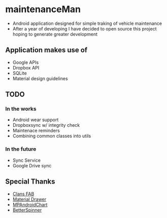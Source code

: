 # maintenanceMan
- Android application designed for simple traking of vehicle maintenance
- After a year of developing I have decided to open source this project hoping to generate greater development

## Application makes use of 
- Google APIs
- Dropbox API
- SQLite
- Material design guidelines

## TODO
### In the works
- Android wear support
- Dropboxsync w/ integrity check
- Maintenace reminders
- Combining common classes into utils

### In the future
- Sync Service
- Google Drive sync

## Special Thanks
- [Clans FAB](https://github.com/Clans/FloatingActionButton)
- [Material Drawer](https://github.com/mikepenz/MaterialDrawer)
- [MPAndroidChart](https://github.com/PhilJay/MPAndroidChart)
- [BetterSpinner](https://github.com/Lesilva/BetterSpinner)
